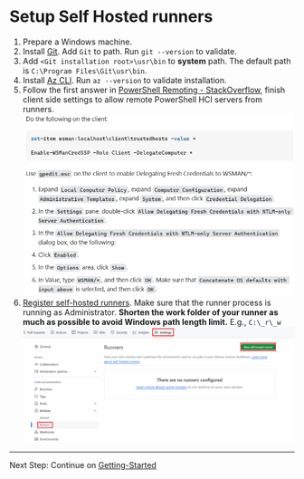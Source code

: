 # Setup Self Hosted runners

1. Prepare a Windows machine.
2. Install [Git](https://git-scm.com/downloads). Add `Git` to path. Run `git --version` to validate.
3. Add `<Git installation root>\usr\bin` to **system** path. The default path is `C:\Program Files\Git\usr\bin`. 
4. Install [Az CLI](https://learn.microsoft.com/en-us/cli/azure/install-azure-cli). Run `az --version` to validate installation.
5. Follow the first answer in [PowerShell Remoting - StackOverflow](https://stackoverflow.com/questions/18113651/powershell-remoting-policy-does-not-allow-the-delegation-of-user-credentials), finish client side settings to allow remote PowerShell HCI servers from runners.
![psRemoting](./img/psRemoting.png)
6. [Register self-hosted runners](https://docs.github.com/en/actions/hosting-your-own-runners/managing-self-hosted-runners/adding-self-hosted-runners). Make sure that the runner process is running as Administrator. **Shorten the work folder of your runner as much as possible to avoid Windows path length limit.** E.g., `C:\_r\_w`
![runner](./img/selfHostRunner.png)

---
Next Step: Continue on [Getting-Started](./Getting-Started.md#add-your-first-site)
